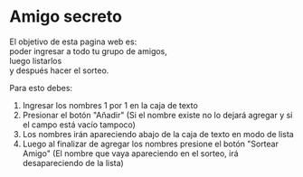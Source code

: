 # Amigo secreto
El objetivo de esta pagina web es:<br> 
poder ingresar a todo tu grupo de amigos,<br>
luego listarlos <br>
y después hacer el sorteo.<br>

Para esto debes:<br> 
1. Ingresar los nombres 1 por 1 en la caja de texto<br>
2. Presionar el botón "Añadir" (Si el nombre existe no lo dejará agregar y si el campo está vacío tampoco)<br>
3. Los nombres irán apareciendo abajo de la caja de texto en modo de lista<br>
4. Luego al finalizar de agregar los nombres presione el botón "Sortear Amigo" (El nombre que vaya apareciendo en el sorteo, irá desapareciendo de la lista)
